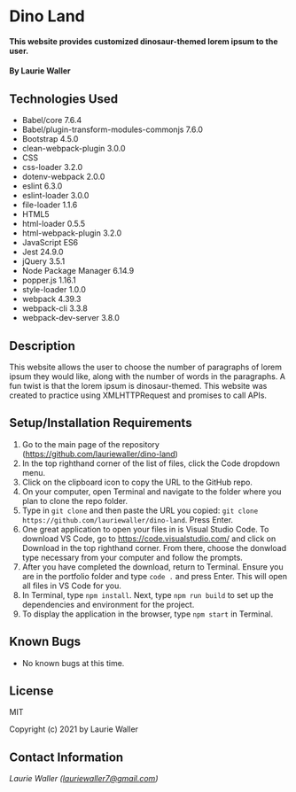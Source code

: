 # Dino Land

#### This website provides customized dinosaur-themed lorem ipsum to the user.

#### By **Laurie Waller**

## Technologies Used

* Babel/core 7.6.4
* Babel/plugin-transform-modules-commonjs 7.6.0
* Bootstrap 4.5.0
* clean-webpack-plugin 3.0.0
* CSS
* css-loader 3.2.0
* dotenv-webpack 2.0.0
* eslint 6.3.0
* eslint-loader 3.0.0
* file-loader 1.1.6
* HTML5
* html-loader 0.5.5
* html-webpack-plugin 3.2.0
* JavaScript ES6
* Jest 24.9.0
* jQuery 3.5.1
* Node Package Manager 6.14.9
* popper.js 1.16.1
* style-loader 1.0.0
* webpack 4.39.3
* webpack-cli 3.3.8
* webpack-dev-server 3.8.0

## Description
This website allows the user to choose the number of paragraphs of lorem ipsum they would like, along with the number of words in the paragraphs. A fun twist is that the lorem ipsum is dinosaur-themed. This website was created to practice using XMLHTTPRequest and promises to call APIs.  

## Setup/Installation Requirements

  1. Go to the main page of the repository (https://github.com/lauriewaller/dino-land)
  2. In the top righthand corner of the list of files, click the Code dropdown menu.
  3. Click on the clipboard icon to copy the URL to the GitHub repo.
  4. On your computer, open Terminal and navigate to the folder where you plan to clone the repo folder.
  5. Type in `git clone` and then paste the URL you copied:
      `git clone https://github.com/lauriewaller/dino-land`. Press Enter.
  6. One great application to open your files in is Visual Studio Code. To download VS Code, go to https://code.visualstudio.com/ and click on Download in the top righthand corner. From there, choose the donwload type necessary from your computer and follow the prompts.
  7. After you have completed the download, return to Terminal. Ensure you are in the portfolio folder and type `code .` and press Enter. This will open all files in VS Code for you.
  8. In Terminal, type `npm install`. Next, type `npm run build` to set up the dependencies and environment for the project. 
  9. To display the application in the browser, type `npm start` in Terminal.

## Known Bugs

* No known bugs at this time.

## License

MIT

Copyright (c) 2021 by Laurie Waller

## Contact Information

_Laurie Waller (lauriewaller7@gmail.com)_